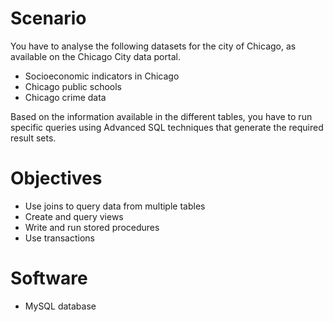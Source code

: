 # Scenario
You have to analyse the following datasets for the city of Chicago, as available on the Chicago City data portal.
- Socioeconomic indicators in Chicago
- Chicago public schools
- Chicago crime data

Based on the information available in the different tables, you have to run specific queries using Advanced SQL techniques that generate the required result sets.

# Objectives
- Use joins to query data from multiple tables
- Create and query views
- Write and run stored procedures
- Use transactions

# Software
- MySQL database

